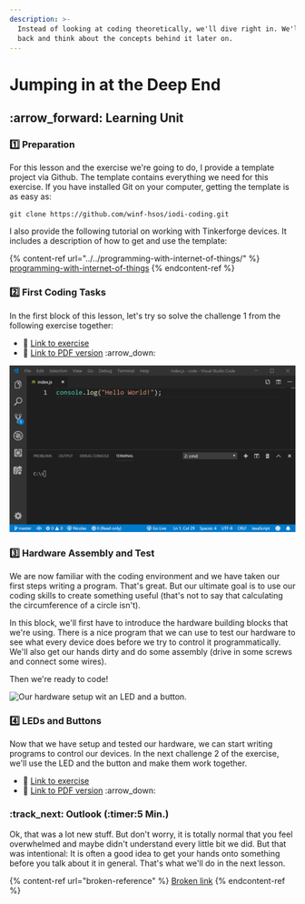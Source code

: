 ```yaml
---
description: >-
  Instead of looking at coding theoretically, we'll dive right in. We'll step
  back and think about the concepts behind it later on.
---
```


# Jumping in at the Deep End

## :arrow\_forward: Learning Unit

### :one: Preparation

For this lesson and the exercise we're going to do, I provide a template project via Github. The template contains everything we need for this exercise. If you have installed Git on your computer, getting the template is as easy as:

```
git clone https://github.com/winf-hsos/iodi-coding.git
```

I also provide the following tutorial on working with Tinkerforge devices. It includes a description of how to get and use the template:

{% content-ref url="../../programming-with-internet-of-things/" %}
[programming-with-internet-of-things](../../programming-with-internet-of-things/)
{% endcontent-ref %}

### :two: First Coding Tasks

In the first block of this lesson, let's try so solve the challenge 1 from the following exercise together:

* :link: [Link to exercise](https://docs.google.com/document/d/17BBJRldzIrdq5jnDmUSDkimjx9JojQvF-uQrGkkoLv8/preview)
* :link: [Link to PDF version](https://docs.google.com/document/d/17BBJRldzIrdq5jnDmUSDkimjx9JojQvF-uQrGkkoLv8/export?format=pdf) :arrow\_down:&#x20;

!["Hello World" in Node.js](<../../../../.gitbook/assets/image (45).png>)

### :three: Hardware Assembly and Test

We are now familiar with the coding environment and we have taken our first steps writing a program. That's great. But our ultimate goal is to use our coding skills to create something useful (that's not to say that calculating the circumference of a circle isn't).

In this block, we'll first have to introduce the hardware building blocks that we're using. There is a nice program that we can use to test our hardware to see what every device does before we try to control it programmatically. We'll also get our hands dirty and do some assembly (drive in some screws and connect some wires).&#x20;

Then we're ready to code!

![Our hardware setup wit an LED and a button.](../../../../.gitbook/assets/buttons\_led.jpg)

### :four: LEDs and Buttons

Now that we have setup and tested our hardware, we can start writing programs to control our devices. In the next challenge 2 of the exercise, we'll use the LED and the button and make them work together.

* :link: [Link to exercise](https://docs.google.com/document/d/17BBJRldzIrdq5jnDmUSDkimjx9JojQvF-uQrGkkoLv8/preview)
* :link: [Link to PDF version](https://docs.google.com/document/d/17BBJRldzIrdq5jnDmUSDkimjx9JojQvF-uQrGkkoLv8/export?format=pdf) :arrow\_down:&#x20;

### :track\_next: Outlook (:timer:5 Min.)

Ok, that was a lot new stuff. But don't worry, it is totally normal that you feel overwhelmed and maybe didn't understand every little bit we did. But that was intentional: It is often a good idea to get your hands onto something before you talk about it in general. That's what we'll do in the next lesson.&#x20;

{% content-ref url="broken-reference" %}
[Broken link](broken-reference)
{% endcontent-ref %}

## &#x20;<a href="#homework" id="homework"></a>

